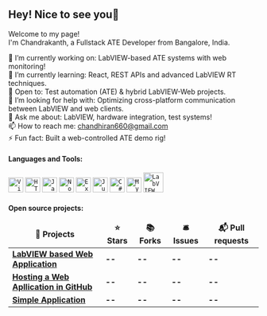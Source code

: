 ## Hey! Nice to see you👋

Welcome to my page!  
I'm Chandrakanth, a Fullstack ATE Developer from Bangalore, India. 

🔭 I’m currently working on: LabVIEW-based ATE systems with web monitoring!<br>
🌱 I’m currently learning: React, REST APIs and advanced LabVIEW RT techniques.<br>
👯 Open to: Test automation (ATE) & hybrid LabVIEW-Web projects.<br>
🤔 I’m looking for help with:  Optimizing cross-platform communication between LabVIEW and web clients.<br>
💬 Ask me about:  LabVIEW, hardware integration, test systems!<br>
📫 How to reach me: chandhiran660@gmail.com<br>
⚡ Fun fact: Built a web-controlled ATE demo rig!<br>

 
#### Languages and Tools:
<div align="left">
	<code><img width="30" src="https://raw.githubusercontent.com/marwin1991/profile-technology-icons/refs/heads/main/icons/visual_studio_code.png" alt="Visual Studio Code" title="Visual Studio Code"/></code>
	<code><img width="30" src="https://raw.githubusercontent.com/marwin1991/profile-technology-icons/refs/heads/main/icons/html.png" alt="HTML" title="HTML"/></code>
	<code><img width="30" src="https://raw.githubusercontent.com/marwin1991/profile-technology-icons/refs/heads/main/icons/javascript.png" alt="JavaScript" title="JavaScript"/></code>
	<code><img width="30" src="https://raw.githubusercontent.com/marwin1991/profile-technology-icons/refs/heads/main/icons/node_js.png" alt="Node.js" title="Node.js"/></code>
	<code><img width="30" src="https://raw.githubusercontent.com/marwin1991/profile-technology-icons/refs/heads/main/icons/express.png" alt="Express" title="Express"/></code>
  <code><img width="30" src="https://raw.githubusercontent.com/marwin1991/profile-technology-icons/refs/heads/main/icons/jupyter_notebook.png" alt="Jupyter Notebook" title="Jupyter Notebook"/></code>
	<code><img width="30" src="https://raw.githubusercontent.com/marwin1991/profile-technology-icons/refs/heads/main/icons/c%23.png" alt="C#" title="C#"/></code>
	<code><img width="30" src="https://raw.githubusercontent.com/marwin1991/profile-technology-icons/refs/heads/main/icons/mysql.png" alt="MySQL" title="MySQL"/></code>
	<code><img width="40" src="https://user-images.githubusercontent.com/57252765/72805263-bcc17000-3c52-11ea-988c-b4125a068cac.png" alt="LabVIEW" title="LabVIEW"/></code>
</div>

#### Open source projects:
<table>
  <thead align="center">
    <tr>
      <td><b>🎁 Projects</b></td>
      <td><b>⭐ Stars</b></td>
      <td><b>📚 Forks</b></td>
      <td><b>🛎 Issues</b></td>
      <td><b>📬 Pull requests</b></td>
    </tr>
  </thead>
  <tbody>
    <tr>
      <td><a href="https://github.com/Chandhir/LabVIEW-Based-We-Application.git"><b>LabVIEW based Web Application</b></a></td>
      <td><a target="_blank" rel="noopener noreferrer nofollow"><b>--</b></a></td>
      <td><a target="_blank" rel="noopener noreferrer nofollow" ><b>--</b></a></td>
      <td><a target="_blank" rel="noopener noreferrer nofollow" ><b>--</b></a></td>
      <td><a target="_blank" rel="noopener noreferrer nofollow" ></a><b>--</b></a></td>
    </tr>
	<tr>
      <td><a href="https://github.com/Chandhir/Web-Application-2.git"><b>Hosting a Web Apllication in GitHub</b></a></td>
      <td><a target="_blank" rel="noopener noreferrer nofollow"><b>--</b></a></td>
      <td><a target="_blank" rel="noopener noreferrer nofollow" ><b>--</b></a></td>
      <td><a target="_blank" rel="noopener noreferrer nofollow" ><b>--</b></a></td>
      <td><a target="_blank" rel="noopener noreferrer nofollow" ></a><b>--</b></a></td>
    </tr>
	<tr>
      <td><a href="https://github.com/Chandhir/Simple_App1.git"><b>Simple Application</b></a></td>
      <td><a target="_blank" rel="noopener noreferrer nofollow"><b>--</b></a></td>
      <td><a target="_blank" rel="noopener noreferrer nofollow" ><b>--</b></a></td>
      <td><a target="_blank" rel="noopener noreferrer nofollow" ><b>--</b></a></td>
      <td><a target="_blank" rel="noopener noreferrer nofollow" ></a><b>--</b></a></td>
    </tr>
  </tbody>
</table>
<!--
**Chandhir/Chandhir** is a ✨ _special_ ✨ repository because its `README.md` (this file) appears on your GitHub profile.

Here are some ideas to get you started:

- 🔭 I’m currently working on ...
- 🌱 I’m currently learning ...
- 👯 I’m looking to collaborate on ...
- 🤔 I’m looking for help with ...
- 💬 Ask me about ...
- 📫 How to reach me: ...
- 😄 Pronouns: ...
- ⚡ Fun fact: ...
-->
